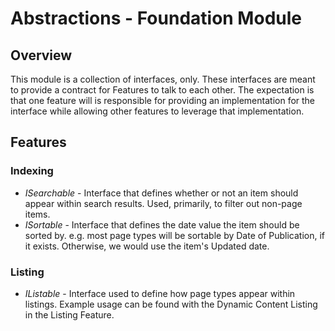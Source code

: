 # Abstractions - Foundation Module

## Overview

This module is a collection of interfaces, only.  These interfaces are meant to provide a contract for Features to talk to each other.  The expectation is that one feature will is responsible for providing an implementation for the interface while allowing other features to leverage that implementation.

## Features

### Indexing

* *ISearchable* - Interface that defines whether or not an item should appear within search results.  Used, primarily, to filter out non-page items.
* *ISortable* - Interface that defines the date value the item should be sorted by.  e.g. most page types will be sortable by Date of Publication, if it exists.  Otherwise, we would use the item's Updated date.

### Listing

* *IListable* - Interface used to define how page types appear within listings.  Example usage can be found with the Dynamic Content Listing in the Listing Feature.
